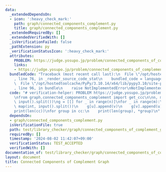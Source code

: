 ```yaml
---
data:
  _extendedDependsOn:
  - icon: ':heavy_check_mark:'
    path: graph/connected_components_complement.py
    title: graph/connected_components_complement.py
  _extendedRequiredBy: []
  _extendedVerifiedWith: []
  _isVerificationFailed: false
  _pathExtension: py
  _verificationStatusIcon: ':heavy_check_mark:'
  attributes:
    PROBLEM: https://judge.yosupo.jp/problem/connected_components_of_complement_graph
    links:
    - https://judge.yosupo.jp/problem/connected_components_of_complement_graph
  bundledCode: "Traceback (most recent call last):\n  File \"/opt/hostedtoolcache/PyPy/3.10.14/x64/lib/pypy3.10/site-packages/onlinejudge_verify/documentation/build.py\"\
    , line 76, in _render_source_code_stat\n    bundled_code = language.bundle(\n\
    \  File \"/opt/hostedtoolcache/PyPy/3.10.14/x64/lib/pypy3.10/site-packages/onlinejudge_verify/languages/python.py\"\
    , line 96, in bundle\n    raise NotImplementedError\nNotImplementedError\n"
  code: "# verification-helper: PROBLEM https://judge.yosupo.jp/problem/connected_components_of_complement_graph\n\
    \nfrom graph.connected_components_complement import get_ccc\n\nn, m = map(int,\
    \ input().split())\ng = [[] for _ in range(n)]\nfor _ in range(m):\n    u, v =\
    \ map(int, input().split())\n    g[u].append(v)\n    g[v].append(u)\n\ncc = get_ccc(g)\n\
    print(len(cc))\nfor group in cc:\n    print(len(group), *group)\n"
  dependsOn:
  - graph/connected_components_complement.py
  isVerificationFile: true
  path: test/library_checker/graph/connected_components_of_complement_graph.test.py
  requiredBy: []
  timestamp: '2024-08-02 11:42:07+09:00'
  verificationStatus: TEST_ACCEPTED
  verifiedWith: []
documentation_of: test/library_checker/graph/connected_components_of_complement_graph.test.py
layout: document
title: Connected Components of Complement Graph
---
```


